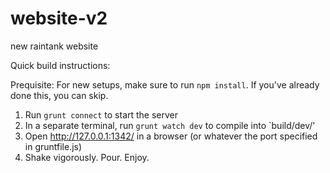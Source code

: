 # website-v2
new raintank website


Quick build instructions:

Prequisite: For new setups, make sure to run `npm install`. If you've already done this, you can skip.

1. Run `grunt connect` to start the server
2. In a separate terminal, run `grunt watch dev` to compile into `build/dev/'
3. Open http://127.0.0.1:1342/ in a browser (or whatever the port specified in gruntfile.js)
4. Shake vigorously. Pour. Enjoy.
